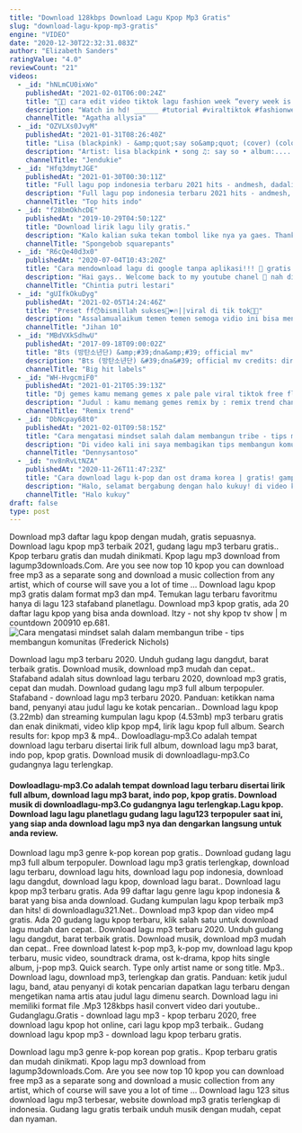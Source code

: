 ```yaml
---
title: "Download 128kbps Download Lagu Kpop Mp3 Gratis"
slug: "download-lagu-kpop-mp3-gratis"
engine: "VIDEO"
date: "2020-12-30T22:32:31.083Z"
author: "Elizabeth Sanders"
ratingValue: "4.0"
reviewCount: "21"
videos:
  - _id: "hNLmCU0ixWo"
    publishedAt: "2021-02-01T06:00:24Z"
    title: "🐰💓 cara edit video tiktok lagu fashion week “every week is fashion week for me” | capcut ✨"
    description: "Watch in hd! ______ #tutorial #viraltiktok #fashionweek #tiktokviral #capcut #aesthetic #capcuttutorial ✨ haii semuanyaa!! ✨ jadi hari ini aku buat video"
    channelTitle: "Agatha allysia"
  - _id: "OZVLXs0JvyM"
    publishedAt: "2021-01-31T08:26:40Z"
    title: "Lisa (blackpink) - &amp;quot;say so&amp;quot; (cover) (color coded lyrics 가사) [the show]"
    description: "Artist: lisa blackpink • song ♫: say so • album:........................................................................ • request a song or support me: • follow ..."
    channelTitle: "Jendukie"
  - _id: "Hfq3dmytJGE"
    publishedAt: "2021-01-30T00:30:11Z"
    title: "Full lagu pop indonesia terbaru 2021 hits - andmesh, dadali, judika, ipank"
    description: "Full lagu pop indonesia terbaru 2021 hits - andmesh, dadali, judika, ipank ------------------------------------------------------ lagu galau terbaru, lagu galau"
    channelTitle: "Top hits indo"
  - _id: "f28bmOkhcDE"
    publishedAt: "2019-10-29T04:50:12Z"
    title: "Download lirik lagu lily gratis."
    description: "Kalo kalian suka tekan tombol like nya ya gaes. Thanks for waching."
    channelTitle: "Spongebob squarepants"
  - _id: "R6cQe40d3x0"
    publishedAt: "2020-07-04T10:43:20Z"
    title: "Cara mendownload lagu di google tanpa aplikasi!!! 💯 gratis."
    description: "Hai gays.. Welcome back to my youtube chanel 🤗 nah di video kali ini aku akan kasih tutorial mendownload lagu tanpa aplikasi, kira gimana tutorialnya?"
    channelTitle: "Chintia putri lestari"
  - _id: "gUIfkOkuDyg"
    publishedAt: "2021-02-05T14:24:46Z"
    title: "Preset ff😯bismillah sukses💖❤🔥||viral di tik tok🌠🌠"
    description: "Assalamualaikum temen temen semoga vidio ini bisa menghibur follow instagram ➡preset"
    channelTitle: "Jihan 10"
  - _id: "MBdVXkSdhwU"
    publishedAt: "2017-09-18T09:00:02Z"
    title: "Bts (방탄소년단) &amp;#39;dna&amp;#39; official mv"
    description: "Bts (방탄소년단) &#39;dna&#39; official mv credits: director : yongseok choi (lumpens) assistant director : wonju lee (lumpens) director of photography : hyunwoo"
    channelTitle: "Big hit labels"
  - _id: "WH-HvgcmiF0"
    publishedAt: "2021-01-21T05:39:13Z"
    title: "Dj gemes kamu memang gemes x pale pale viral tiktok free flp"
    description: "Judul : kamu memang gemes remix by : remix trend chandra rx daw : fl studio 20.6 whatsapp :081375447612 gabung grup telegram"
    channelTitle: "Remix trend"
  - _id: "DbNcpay68t0"
    publishedAt: "2021-02-01T09:58:15Z"
    title: "Cara mengatasi mindset salah dalam membangun tribe - tips membangun komunitas"
    description: "Di video kali ini saya membagikan tips membangun komunitas atau tribe yang dapat anda gunakan. Saya menerima banyak jawaban menarik tentang"
    channelTitle: "Dennysantoso"
  - _id: "nv8nRvLtNZA"
    publishedAt: "2020-11-26T11:47:23Z"
    title: "Cara download lagu k-pop dan ost drama korea | gratis! gampang!nggak pake susah!"
    description: "Halo, selamat bergabung dengan halo kukuy! di video kali ini aku bikin tutorial gimana cara download lagu k-pop dan ost drama korea. Gratis dan gampang"
    channelTitle: "Halo kukuy"
draft: false
type: post
---
```


Download mp3 daftar lagu kpop dengan mudah, gratis sepuasnya. Download lagu kpop mp3 terbaik 2021, gudang lagu mp3 terbaru gratis.. Kpop terbaru gratis dan mudah dinikmati. Kpop lagu mp3 download from lagump3downloads.Com. Are you see now top 10 kpop you can download free mp3 as a separate song and download a music collection from any artist, which of course will save you a lot of time ... Download lagu kpop mp3 gratis dalam format mp3 dan mp4. Temukan lagu terbaru favoritmu hanya di lagu 123 stafaband planetlagu. Download mp3 kpop gratis, ada 20 daftar lagu kpop yang bisa anda download. Itzy - not shy kpop tv show | m countdown 200910 ep.681.
![Cara mengatasi mindset salah dalam membangun tribe - tips membangun komunitas (Frederick Nichols)](https://i.ytimg.com/vi/DbNcpay68t0/hqdefault.jpg "Cara mengatasi mindset salah dalam membangun tribe - tips membangun komunitas (Walter McGee)")

Download lagu mp3 terbaru 2020. Unduh gudang lagu dangdut, barat terbaik gratis. Download musik, download mp3 mudah dan cepat.. Stafaband adalah situs download lagu terbaru 2020, download mp3 gratis, cepat dan mudah. Download gudang lagu mp3 full album terpopuler. Stafaband - download lagu mp3 terbaru 2020. Panduan: ketikkan nama band, penyanyi atau judul lagu ke kotak pencarian.. Download lagu kpop (3.22mb) dan streaming kumpulan lagu kpop (4.53mb) mp3 terbaru gratis dan enak dinikmati, video klip kpop mp4, lirik lagu kpop full album. Search results for: kpop mp3 &amp; mp4.. Dowloadlagu-mp3.Co adalah tempat download lagu terbaru disertai lirik full album, download lagu mp3 barat, indo pop, kpop gratis. Download musik di downloadlagu-mp3.Co gudangnya lagu terlengkap.
<!--inArticleAds-->

<!--galleryOne-->

#### Dowloadlagu-mp3.Co adalah tempat download lagu terbaru disertai lirik full album, download lagu mp3 barat, indo pop, kpop gratis. Download musik di downloadlagu-mp3.Co gudangnya lagu terlengkap.Lagu kpop. Download lagu lagu planetlagu gudang lagu lagu123 terpopuler saat ini, yang siap anda download lagu mp3 nya dan dengarkan langsung untuk anda review.
<!--inArticleAds-->

<!--galleryTwo-->

Download lagu mp3 genre k-pop  korean pop gratis.. Download gudang lagu mp3 full album terpopuler. Download lagu mp3 gratis terlengkap, download lagu terbaru, download lagu hits, download lagu pop indonesia, download lagu dangdut, download lagu kpop, download lagu barat.. Download lagu kpop mp3 terbaru gratis. Ada 99 daftar lagu genre lagu kpop indonesia &amp; barat yang bisa anda download. Gudang kumpulan lagu kpop terbaik mp3 dan hits! di downloadlagu321.Net.. Download mp3 kpop dan video mp4 gratis. Ada 20 gudang lagu kpop terbaru, klik salah satu untuk download lagu mudah dan cepat.. Download lagu mp3 terbaru 2020. Unduh gudang lagu dangdut, barat terbaik gratis. Download musik, download mp3 mudah dan cepat.. Free download latest k-pop mp3, k-pop mv, download lagu kpop terbaru, music video, soundtrack drama, ost k-drama, kpop hits single album, j-pop mp3. Quick search. Type only artist name or song title. Mp3.. Download lagu, download mp3, terlengkap dan gratis. Panduan: ketik judul lagu, band, atau penyanyi di kotak pencarian dapatkan lagu terbaru dengan mengetikan nama artis atau judul lagu dimenu search. Download lagu ini memiliki format file .Mp3 128kbps hasil convert video dari youtube.. Gudanglagu.Gratis - download lagu mp3 - kpop terbaru 2020, free download lagu kpop hot online, cari lagu kpop mp3 terbaik.. Gudang download lagu kpop mp3 - download lagu kpop terbaru gratis.
<!--galleryThree-->

Download lagu mp3 genre k-pop  korean pop gratis.. Kpop terbaru gratis dan mudah dinikmati. Kpop lagu mp3 download from lagump3downloads.Com. Are you see now top 10 kpop you can download free mp3 as a separate song and download a music collection from any artist, which of course will save you a lot of time ... Download lagu 123 situs download lagu mp3 terbesar, website download mp3 gratis terlengkap di indonesia. Gudang lagu gratis terbaik unduh musik dengan mudah, cepat dan nyaman.